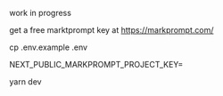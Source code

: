 work in progress

get a free marktprompt key at https://markprompt.com/

cp .env.example .env

NEXT_PUBLIC_MARKPROMPT_PROJECT_KEY=

yarn dev
